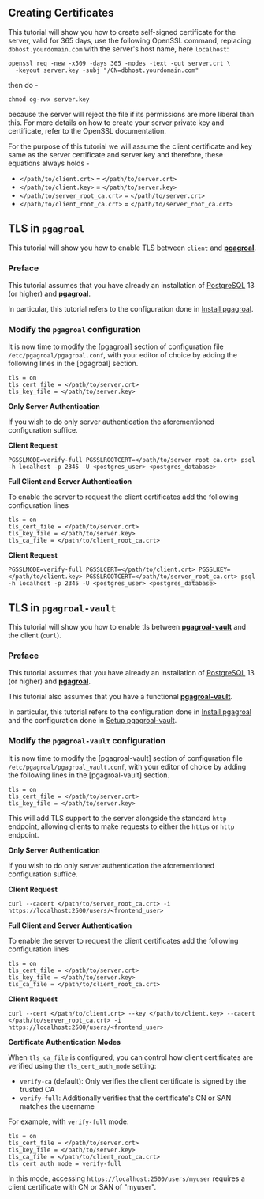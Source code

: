 ## Creating Certificates

This tutorial will show you how to create self-signed certificate for the server, valid for 365 days, use the following OpenSSL command, replacing `dbhost.yourdomain.com` with the server's host name, here `localhost`:

```
openssl req -new -x509 -days 365 -nodes -text -out server.crt \
  -keyout server.key -subj "/CN=dbhost.yourdomain.com"
```

then do -

```
chmod og-rwx server.key
```

because the server will reject the file if its permissions are more liberal than this. For more details on how to create your server private key and certificate, refer to the OpenSSL documentation.

For the purpose of this tutorial we will assume the client certificate and key same as the server certificate and server key and therefore, these equations always holds -

* `</path/to/client.crt>` = `</path/to/server.crt>`
* `</path/to/client.key>` = `</path/to/server.key>`
* `</path/to/server_root_ca.crt>` = `</path/to/server.crt>`
* `</path/to/client_root_ca.crt>` = `</path/to/server_root_ca.crt>`

## TLS in `pgagroal`

This tutorial will show you how to enable TLS between `client` and [**pgagroal**](https://github.com/agroal/pgagroal).

### Preface

This tutorial assumes that you have already an installation of [PostgreSQL](https://www.postgresql.org) 13 (or higher) and [**pgagroal**](https://github.com/agroal/pgagroal).

In particular, this tutorial refers to the configuration done in [Install pgagroal](https://github.com/agroal/pgagroal/blob/master/doc/tutorial/01_install.md).

### Modify the `pgagroal` configuration

It is now time to modify the [pgagroal] section of configuration file `/etc/pgagroal/pgagroal.conf`, with your editor of choice by adding the following lines in the [pgagroal] section.

```
tls = on
tls_cert_file = </path/to/server.crt>
tls_key_file = </path/to/server.key>
```

**Only Server Authentication**

If you wish to do only server authentication the aforementioned configuration suffice.

**Client Request**

```
PGSSLMODE=verify-full PGSSLROOTCERT=</path/to/server_root_ca.crt> psql -h localhost -p 2345 -U <postgres_user> <postgres_database>
```

**Full Client and Server Authentication**

To enable the server to request the client certificates add the following configuration lines

```
tls = on
tls_cert_file = </path/to/server.crt>
tls_key_file = </path/to/server.key>
tls_ca_file = </path/to/client_root_ca.crt>
```

**Client Request**

```
PGSSLMODE=verify-full PGSSLCERT=</path/to/client.crt> PGSSLKEY=</path/to/client.key> PGSSLROOTCERT=</path/to/server_root_ca.crt> psql -h localhost -p 2345 -U <postgres_user> <postgres_database>
```

## TLS in `pgagroal-vault`

This tutorial will show you how to enable tls between [**pgagroal-vault**](https://github.com/agroal/pgagroal) and the client (`curl`).

### Preface

This tutorial assumes that you have already an installation of [PostgreSQL](https://www.postgresql.org) 13 (or higher) and [**pgagroal**](https://github.com/agroal/pgagroal).

This tutorial also assumes that you have a functional [**pgagroal-vault**](https://github.com/agroal/pgagroal).

In particular, this tutorial refers to the configuration done in [Install pgagroal](https://github.com/agroal/pgagroal/blob/master/doc/tutorial/01_install.md) and
the configuration done in [Setup pgagroal-vault](https://github.com/agroal/pgagroal/blob/master/doc/tutorial/07_vault.md).

### Modify the `pgagroal-vault` configuration

It is now time to modify the [pgagroal-vault] section of configuration file `/etc/pgagroal/pgagroal_vault.conf`, with your editor of choice by adding the following lines in the [pgagroal-vault] section.

```
tls = on
tls_cert_file = </path/to/server.crt>
tls_key_file = </path/to/server.key>
```

This will add TLS support to the server alongside the standard `http` endpoint, allowing clients to make requests to either the `https` or `http` endpoint.

**Only Server Authentication**

If you wish to do only server authentication the aforementioned configuration suffice.

**Client Request**

```
curl --cacert </path/to/server_root_ca.crt> -i https://localhost:2500/users/<frontend_user>
```

**Full Client and Server Authentication**

To enable the server to request the client certificates add the following configuration lines

```
tls = on
tls_cert_file = </path/to/server.crt>
tls_key_file = </path/to/server.key>
tls_ca_file = </path/to/client_root_ca.crt>
```

**Client Request**

```
curl --cert </path/to/client.crt> --key </path/to/client.key> --cacert </path/to/server_root_ca.crt> -i https://localhost:2500/users/<frontend_user>
```

**Certificate Authentication Modes**

When `tls_ca_file` is configured, you can control how client certificates are verified using the `tls_cert_auth_mode` setting:

- `verify-ca` (default): Only verifies the client certificate is signed by the trusted CA
- `verify-full`: Additionally verifies that the certificate's CN or SAN matches the username

For example, with `verify-full` mode:

```
tls = on
tls_cert_file = </path/to/server.crt>
tls_key_file = </path/to/server.key>
tls_ca_file = </path/to/client_root_ca.crt>
tls_cert_auth_mode = verify-full
```

In this mode, accessing `https://localhost:2500/users/myuser` requires a client certificate with CN or SAN of "myuser".
